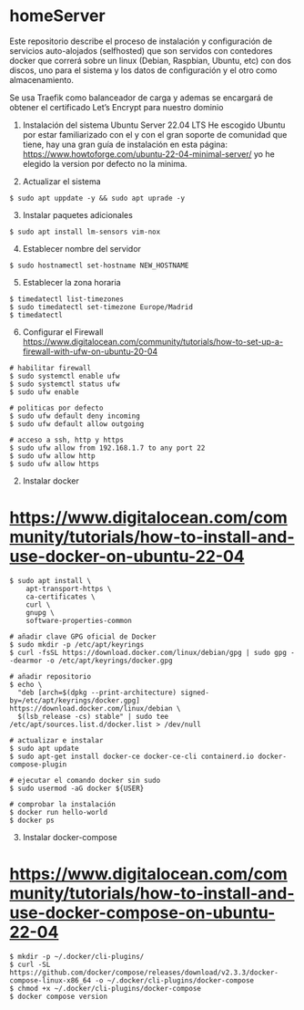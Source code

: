 # homeServer

Este repositorio describe el proceso de instalación y configuración de servicios auto-alojados (selfhosted) que son  servidos con contedores docker que correrá sobre un linux (Debian, Raspbian, Ubuntu, etc) con dos discos, uno para el sistema y los datos de configuración y el otro como almacenamiento.

Se usa Traefik como balanceador de carga y ademas se encargará de obtener el certificado Let’s Encrypt para nuestro dominio
1. Instalación del sistema Ubuntu Server 22.04 LTS
He escogido Ubuntu por estar familiarizado con el y con el gran soporte de comunidad que tiene, hay una gran guía de instalación en esta página: https://www.howtoforge.com/ubuntu-22-04-minimal-server/ 
yo he elegido la version por defecto no la minima.

2. Actualizar el sistema
```
$ sudo apt uppdate -y && sudo apt uprade -y
```
3. Instalar paquetes adicionales
 ```
 $ sudo apt install lm-sensors vim-nox
 ```
4. Establecer nombre del servidor
```
$ sudo hostnamectl set-hostname NEW_HOSTNAME
```
5. Establecer la zona horaria
```
$ timedatectl list-timezones
$ sudo timedatectl set-timezone Europe/Madrid
$ timedatectl
```
6. Configurar el Firewall
https://www.digitalocean.com/community/tutorials/how-to-set-up-a-firewall-with-ufw-on-ubuntu-20-04
```
# habilitar firewall
$ sudo systemctl enable ufw
$ sudo systemctl status ufw
$ sudo ufw enable

# politicas por defecto
$ sudo ufw default deny incoming
$ sudo ufw default allow outgoing

# acceso a ssh, http y https
$ sudo ufw allow from 192.168.1.7 to any port 22
$ sudo ufw allow http
$ sudo ufw allow https
``` 

2. Instalar docker
# https://www.digitalocean.com/community/tutorials/how-to-install-and-use-docker-on-ubuntu-22-04
``` 
$ sudo apt install \
    apt-transport-https \
    ca-certificates \
    curl \
    gnupg \
    software-properties-common

# añadir clave GPG oficial de Docker 
$ sudo mkdir -p /etc/apt/keyrings
$ curl -fsSL https://download.docker.com/linux/debian/gpg | sudo gpg --dearmor -o /etc/apt/keyrings/docker.gpg

# añadir repositorio
$ echo \
  "deb [arch=$(dpkg --print-architecture) signed-by=/etc/apt/keyrings/docker.gpg] https://download.docker.com/linux/debian \
  $(lsb_release -cs) stable" | sudo tee /etc/apt/sources.list.d/docker.list > /dev/null

# actualizar e instalar
$ sudo apt update
$ sudo apt-get install docker-ce docker-ce-cli containerd.io docker-compose-plugin

# ejecutar el comando docker sin sudo
$ sudo usermod -aG docker ${USER}

# comprobar la instalación
$ docker run hello-world
$ docker ps
```
3. Instalar docker-compose
# https://www.digitalocean.com/community/tutorials/how-to-install-and-use-docker-compose-on-ubuntu-22-04
```
$ mkdir -p ~/.docker/cli-plugins/
$ curl -SL https://github.com/docker/compose/releases/download/v2.3.3/docker-compose-linux-x86_64 -o ~/.docker/cli-plugins/docker-compose
$ chmod +x ~/.docker/cli-plugins/docker-compose
$ docker compose version
```

